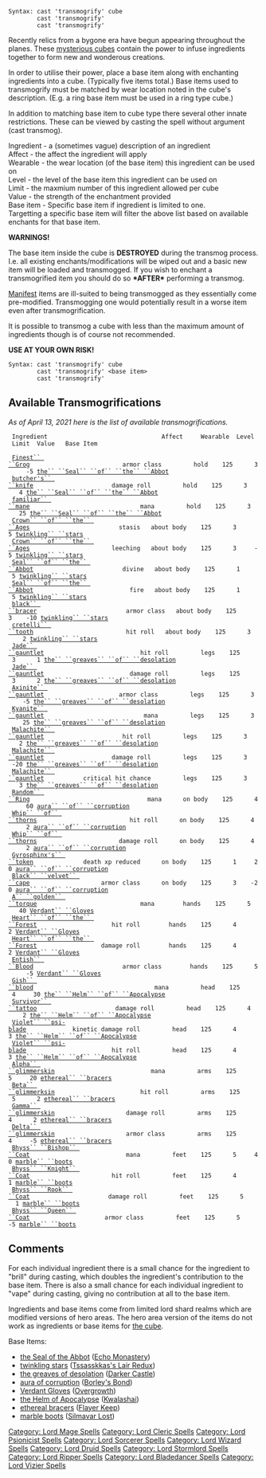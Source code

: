 `Syntax: cast 'transmogrify' cube`  
`        cast 'transmogrify' `<base item>  
`        cast 'transmogrify'`

Recently relics from a bygone era have begun appearing throughout the
planes. These [mysterious
cubes](:Category:Transmogrify_Cubes.md "wikilink") contain the power to
infuse ingredients together to form new and wonderous creations.

In order to utilise their power, place a base item along with enchanting
ingredients into a cube. (Typically five items total.) Base items used
to transmogrify must be matched by wear location noted in the cube's
description. (E.g. a ring base item must be used in a ring type cube.)

In addition to matching base item to cube type there several other
innate restrictions. These can be viewed by casting the spell without
argument (cast transmog).

Ingredient - a (sometimes vague) description of an ingredient  
Affect - the affect the ingredient will apply  
Wearable - the wear location (of the base item) this ingredient can be
used on  
Level - the level of the base item this ingredient can be used on  
Limit - the maxmium number of this ingredient allowed per cube  
Value - the strength of the enchantment provided  
Base item - Specific base item if ingredient is limited to one.  
Targetting a specific base item will filter the above list based on
available enchants for that base item.

<b>WARNINGS!</b>

The base item inside the cube is <b>DESTROYED</b> during the transmog
process. I.e. all existing enchants/modifications will be wiped out and
a basic new item will be loaded and transmogged. If you wish to enchant
a transmogrified item you should do so <b>\*AFTER\*</b> performing a
transmog.

[Manifest](Manifest "wikilink") items are ill-suited to being
transmogged as they essentially come pre-modified. Transmogging one
would potentially result in a worse item even after transmogrification.

It is possible to transmog a cube with less than the maximum amount of
ingredients though is of course not recommended.

<b>USE AT YOUR OWN RISK!</b>

    Syntax: cast 'transmogrify' cube
            cast 'transmogrify' <base item>
            cast 'transmogrify'

## Available Transmogrifications

*As of April 13, 2021 here is the list of available
transmogrifications.*

` Ingredient                                Affect     Wearable  Level  Limit  Value   Base Item`  
` `  
` `[`Finest`` ``Grog`](Finest_Grog "wikilink")`                          armor class         hold    125      3     -5 `[`the`` ``Seal`` ``of`` ``the`` ``Abbot`](the_Seal_of_the_Abbot "wikilink")  
` `[`butcher's`` ``knife`](butcher's_knife "wikilink")`                      damage roll         hold    125      3      4 `[`the`` ``Seal`` ``of`` ``the`` ``Abbot`](the_Seal_of_the_Abbot "wikilink")  
` `[`familiar`` ``mane`](familiar_mane "wikilink")`                               mana         hold    125      3     25 `[`the`` ``Seal`` ``of`` ``the`` ``Abbot`](the_Seal_of_the_Abbot "wikilink")  
` `[`Crown`` ``of`` ``the`` ``Ages`](Crown_of_the_Ages "wikilink")`                         stasis   about body    125      3      5 `[`twinkling`` ``stars`](twinkling_stars "wikilink")  
` `[`Crown`` ``of`` ``the`` ``Ages`](Crown_of_the_Ages "wikilink")`                       leeching   about body    125      3     -5 `[`twinkling`` ``stars`](twinkling_stars "wikilink")` `  
` `[`Seal`` ``of`` ``the`` ``Abbot`](the_Seal_of_the_Abbot.md "wikilink")`                         divine   about body    125      1      5 `[`twinkling`` ``stars`](twinkling_stars "wikilink")` `  
` `[`Seal`` ``of`` ``the`` ``Abbot`](the_Seal_of_the_Abbot.md "wikilink")`                           fire   about body    125      1      5 `[`twinkling`` ``stars`](twinkling_stars "wikilink")` `  
` `[`black`` ``bracer`](black_bracer "wikilink")`                         armor class   about body    125      3    -10 `[`twinkling`` ``stars`](twinkling_stars "wikilink")` `  
` `[`cretelli`` ``tooth`](cretelli_tooth "wikilink")`                          hit roll   about body    125      3      2 `[`twinkling`` ``stars`](twinkling_stars "wikilink")` `  
` `[`Jade`` ``gauntlet`](Jade_gauntlet "wikilink")`                           hit roll         legs    125      3      1 `[`the`` ``greaves`` ``of`` ``desolation`](the_greaves_of_desolation "wikilink")  
` `[`Jade`` ``gauntlet`](Jade_gauntlet "wikilink")`                        damage roll         legs    125      3      2 `[`the`` ``greaves`` ``of`` ``desolation`](the_greaves_of_desolation "wikilink")  
` `[`Axinite`` ``gauntlet`](Axinite_gauntlet "wikilink")`                     armor class         legs    125      3     -5 `[`the`` ``greaves`` ``of`` ``desolation`](the_greaves_of_desolation "wikilink")  
` `[`Kyanite`` ``gauntlet`](Kyanite_gauntlet "wikilink")`                            mana         legs    125      3     25 `[`the`` ``greaves`` ``of`` ``desolation`](the_greaves_of_desolation "wikilink")  
` `[`Malachite`` ``gauntlet`](Malachite_gauntlet "wikilink")`                      hit roll         legs    125      3      2 `[`the`` ``greaves`` ``of`` ``desolation`](the_greaves_of_desolation "wikilink")  
` `[`Malachite`` ``gauntlet`](Malachite_gauntlet "wikilink")`                   damage roll         legs    125      3    -20 `[`the`` ``greaves`` ``of`` ``desolation`](the_greaves_of_desolation "wikilink")  
` `[`Malachite`` ``gauntlet`](Malachite_gauntlet "wikilink")`           critical hit chance         legs    125      3      3 `[`the`` ``greaves`` ``of`` ``desolation`](the_greaves_of_desolation "wikilink")  
` `[`Random`` ``Ring`](Random_Ring "wikilink")`                                 mana      on body    125      4     60 `[`aura`` ``of`` ``corruption`](aura_of_corruption "wikilink")  
` `[`Whip`` ``of`` ``thorns`](Whip_of_thorns "wikilink")`                          hit roll      on body    125      4      2 `[`aura`` ``of`` ``corruption`](aura_of_corruption "wikilink")  
` `[`Whip`` ``of`` ``thorns`](Whip_of_thorns "wikilink")`                       damage roll      on body    125      4      2 `[`aura`` ``of`` ``corruption`](aura_of_corruption "wikilink")  
` `[`Gyrosphinx's`` ``token`](A_Token_of_the_Gyrosphinx.md "wikilink")`              death xp reduced      on body    125      1     20 `[`aura`` ``of`` ``corruption`](aura_of_corruption "wikilink")  
` `[`Black`` ``velvet`` ``cape`](Black_velvet_cape "wikilink")`                    armor class      on body    125      3    -20 `[`aura`` ``of`` ``corruption`](aura_of_corruption "wikilink")  
` `[`A`` ``golden`` ``torque`](A_golden_torque "wikilink")`                             mana        hands    125      5     40 `[`Verdant`` ``Gloves`](Verdant_Gloves "wikilink")  
` `[`Heart`` ``of`` ``the`` ``Forest`](The_Heart_of_the_Forest.md "wikilink")`                     hit roll        hands    125      4      2 `[`Verdant`` ``Gloves`](Verdant_Gloves "wikilink")  
` `[`Heart`` ``of`` ``the`` ``Forest`](The_Heart_of_the_Forest.md "wikilink")`                  damage roll        hands    125      4      2 `[`Verdant`` ``Gloves`](Verdant_Gloves "wikilink")  
` `[`Entish`` ``Blood`](Vial_Of_Ent's_Blood.md "wikilink")`                         armor class        hands    125      5     -5 `[`Verdant`` ``Gloves`](Verdant_Gloves "wikilink")  
` `[`Gish`` ``blood`](Gish_blood "wikilink")`                                  mana         head    125      4     30 `[`the`` ``Helm`` ``of`` ``Apocalypse`](the_Helm_of_Apocalypse "wikilink")  
` `[`Survivor`` ``tattoo`](Survivor_tattoo_(Lord).md "wikilink")`                      damage roll         head    125      4      2 `[`the`` ``Helm`` ``of`` ``Apocalypse`](the_Helm_of_Apocalypse "wikilink")  
` `[`Violet`` ``psi-blade`](Violet_psi-blade "wikilink")`             kinetic damage roll         head    125      4      3 `[`the`` ``Helm`` ``of`` ``Apocalypse`](the_Helm_of_Apocalypse "wikilink")  
` `[`Violet`` ``psi-blade`](Violet_psi-blade "wikilink")`                        hit roll         head    125      4      3 `[`the`` ``Helm`` ``of`` ``Apocalypse`](the_Helm_of_Apocalypse "wikilink")  
` `[`Alpha`` ``glimmerskin`](Alpha_glimmerskin "wikilink")`                           mana         arms    125      5     20 `[`ethereal`` ``bracers`](ethereal_bracers "wikilink")  
` `[`Beta`` ``glimmerksin`](Beta_glimmerksin "wikilink")`                        hit roll         arms    125      5      2 `[`ethereal`` ``bracers`](ethereal_bracers "wikilink")  
` `[`Gamma`` ``glimmerskin`](Gamma_glimmerskin "wikilink")`                    damage roll         arms    125      4      2 `[`ethereal`` ``bracers`](ethereal_bracers "wikilink")  
` `[`Delta`` ``glimmerskin`](Delta_glimmerskin "wikilink")`                    armor class         arms    125      4     -5 `[`ethereal`` ``bracers`](ethereal_bracers "wikilink")  
` `[`Bhyss`` ``Bishop`` ``Coat`](Bhyss_Bishop_Coat "wikilink")`                           mana         feet    125      5     40 `[`marble`` ``boots`](marble_boots "wikilink")  
` `[`Bhyss`` ``Knight`` ``Coat`](Bhyss_Knight_Coat "wikilink")`                       hit roll         feet    125      4      1 `[`marble`` ``boots`](marble_boots "wikilink")  
` `[`Bhyss`` ``Rook`` ``Coat`](Bhyss_Rook_Coat "wikilink")`                      damage roll         feet    125      5      1 `[`marble`` ``boots`](marble_boots "wikilink")  
` `[`Bhyss`` ``Queen`` ``Coat`](Bhyss_Queen_Coat "wikilink")`                     armor class         feet    125      5     -5 `[`marble`` ``boots`](marble_boots "wikilink")

## Comments

For each individual ingredient there is a small chance for the
ingredient to "brill" during casting, which doubles the ingredient's
contribution to the base item. There is also a small chance for each
individual ingredient to "vape" during casting, giving no contribution
at all to the base item.

Ingredients and base items come from limited lord shard realms which are
modified versions of hero areas. The hero area version of the items do
not work as ingredients or base items for [the
cube](:Category:Transmogrify_Cubes.md "wikilink").

Base Items:

-   [the Seal of the Abbot](the_Seal_of_the_Abbot "wikilink") ([Echo
    Monastery](:Category:Echo_Monastery.md "wikilink"))
-   [twinkling stars](twinkling_stars "wikilink") ([Tssasskkas's Lair
    Redux](:Category:Tssasskkas's_Lair_Redux.md "wikilink"))
-   [the greaves of desolation](the_greaves_of_desolation "wikilink")
    ([Darker Castle](:Category:Darker_Castle.md "wikilink"))
-   [aura of corruption](aura_of_corruption "wikilink") ([Borley's
    Bond](:Category:Borley's_Bond.md "wikilink"))
-   [Verdant Gloves](Verdant_Gloves "wikilink")
    ([Overgrowth](:Category:Overgrowth.md "wikilink"))
-   [the Helm of Apocalypse](the_Helm_of_Apocalypse "wikilink")
    ([Kwalashai](:Category:Kwalashai.md "wikilink"))
-   [ethereal bracers](ethereal_bracers "wikilink") ([Flayer
    Keep](:Category:Flayer_Keep.md "wikilink"))
-   [marble boots](marble_boots "wikilink") ([Silmavar
    Lost](:Category:Silmavar_Lost.md "wikilink"))

[Category: Lord Mage Spells](Category:_Lord_Mage_Spells "wikilink")
[Category: Lord Cleric Spells](Category:_Lord_Cleric_Spells "wikilink")
[Category: Lord Psionicist
Spells](Category:_Lord_Psionicist_Spells "wikilink") [Category: Lord
Sorcerer Spells](Category:_Lord_Sorcerer_Spells "wikilink") [Category:
Lord Wizard Spells](Category:_Lord_Wizard_Spells "wikilink") [Category:
Lord Druid Spells](Category:_Lord_Druid_Spells "wikilink") [Category:
Lord Stormlord Spells](Category:_Lord_Stormlord_Spells "wikilink")
[Category: Lord Ripper Spells](Category:_Lord_Ripper_Spells "wikilink")
[Category: Lord Bladedancer
Spells](Category:_Lord_Bladedancer_Spells "wikilink") [Category: Lord
Vizier Spells](Category:_Lord_Vizier_Spells "wikilink")
